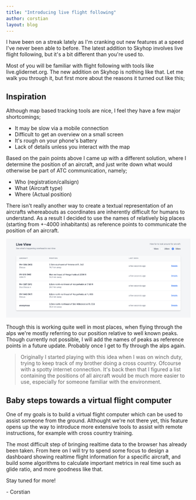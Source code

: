 ```yaml
---
title: "Introducing live flight following"
author: corstian
layout: blog
---
```


I have been on a streak lately as I'm cranking out new features at a speed I've never been able to before. The latest addition to Skyhop involves live flight following, but it's a bit different than you're used to.

Most of you will be familiar with flight following with tools like live.glidernet.org. The new addition on Skyhop is nothing like that. Let me walk you through it, but first more about the reasons it turned out like this;


## Inspiration

Although map based tracking tools are nice, I feel they have a few major shortcomings;

- It may be slow via a mobile connection
- Difficult to get an overview on a small screen
- It's rough on your phone's battery
- Lack of details unless you interact with the map

Based on the pain points above I came up with a different solution, where I determine the position of an aircraft, and just write down what would otherwise be part of ATC communication, namely;

- Who (registration/callsign)
- What (Aircraft type)
- Where (Actual position)

There isn't really another way to create a textual representation of an aircrafts whereabouts as coordinates are inherently difficult for humans to understand. As a result I decided to use the names of relatively big places (starting from +-4000 inhabitants) as reference points to communicate the position of an aircraft.

<img class="relative mx-auto rounded-lg shadow-lg my-10" src="/assets/images/Screenshot 2020-06-06 at 12.06.41.png" alt="A realtime, textual overview of aircraft positions, derived from relatively big places (with more than 4000 inhabitants)" />

Though this is working quite well in most places, when flying through the alps we're mostly referring to our position relative to well known peaks. Though currently not possible, I will add the names of peaks as reference points in a future update. Probably once I get to fly through the alps again.

> Originally I started playing with this idea when I was on winch duty, trying to keep track of my brother doing a cross country. Ofcourse with a spotty internet connection. It's back then that I figured a list containing the positions of all aircraft would be much more easier to use, especially for someone familiar with the environment.


## Baby steps towards a virtual flight computer

One of my goals is to build a virtual flight computer which can be used to assist someone from the ground. Althought we're not there yet, this feature opens up the way to introduce more extensive tools to assist with remote instructions, for example with cross country training.

The most difficult step of bringing realtime data to the browser has already been taken. From here on I will try to spend some focus to design a dashboard showing realtime flight information for a specific aircraft, and build some algorithms to calculate important metrics in real time such as glide ratio, and more goodness like that.

Stay tuned for more!


\- Corstian